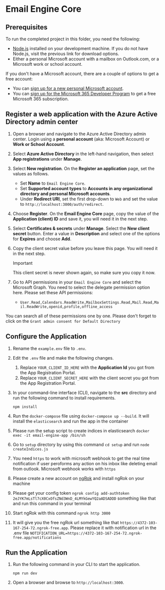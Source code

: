 # Email Engine Core

## Prerequisites

To run the completed project in this folder, you need the following:

- [Node.js](https://nodejs.org) installed on your development machine. If you do not have Node.js, visit the previous link for download options.
- Either a personal Microsoft account with a mailbox on Outlook.com, or a Microsoft work or school account.

If you don't have a Microsoft account, there are a couple of options to get a free account:

- You can [sign up for a new personal Microsoft account](https://signup.live.com/signup?wa=wsignin1.0&rpsnv=12&ct=1454618383&rver=6.4.6456.0&wp=MBI_SSL_SHARED&wreply=https://mail.live.com/default.aspx&id=64855&cbcxt=mai&bk=1454618383&uiflavor=web&uaid=b213a65b4fdc484382b6622b3ecaa547&mkt=E-US&lc=1033&lic=1).
- You can [sign up for the Microsoft 365 Developer Program](https://developer.microsoft.com/microsoft-365/dev-program) to get a free Microsoft 365 subscription.

## Register a web application with the Azure Active Directory admin center

1. Open a browser and navigate to the Azure Active Directory admin center. Login using a **personal account** (aka: Microsoft Account) or **Work or School Account**.

1. Select **Azure Active Directory** in the left-hand navigation, then select **App registrations** under **Manage**.

1. Select **New registration**. On the **Register an application** page, set the values as follows.

   - Set **Name** to `Email Engine Core`.
   - Set **Supported account types** to **Accounts in any organizational directory and personal Microsoft accounts**.
   - Under **Redirect URI**, set the first drop-down to `Web` and set the value to `http://localhost:3000/auth/redirect`.

1. Choose **Register**. On the **Email Engine Core** page, copy the value of the **Application (client) ID** and save it, you will need it in the next step.

1. Select **Certificates & secrets** under **Manage**. Select the **New client secret** button. Enter a value in **Description** and select one of the options for **Expires** and choose **Add**.

1. Copy the client secret value before you leave this page. You will need it in the next step.

   > [!IMPORTANT]
   > This client secret is never shown again, so make sure you copy it now.

1. Go to API permissions in your `Email Engine Core` and select the Microsoft Graph. You need to select the delegate permission option here. Please set these API permissions:
   - `User.Read,Calendars.ReadWrite,MailboxSettings.Read,Mail.Read,Mail.ReadWrite,openid,profile,offline_access`

You can search all of these permissions one by one. Please don't forget to click on the `Grant admin consent for Default Directory`

## Configure the Application

1. Rename the `example.env` file to `.env`.
2. Edit the `.env` file and make the following changes.

   1. Replace `YOUR_CLIENT_ID_HERE` with the **Application Id** you got from the App Registration Portal.
   2. Replace `YOUR_CLIENT_SECRET_HERE` with the client secret you got from the App Registration Portal.

3. In your command-line interface (CLI), navigate to the **src** directory and run the following command to install requirements.

   ```Shell
   npm install
   ```

4. Run the `docker-compose` file using `docker-compose up --build`. It will install the `elasticsearch` and run the app in the container
5. Please run the setup script to create indices in elasticsearch `docker exec -it email-engine-app /bin/sh`
6. Go to `setup` directory by using this command `cd setup` and run `node createIndices.js`
7. You need `https` to work with microsoft webhook to get the real time notification if user peroforms any action on his inbox like deleting email from outlook. Microsoft webhook works with `https`
8. Please create a new account on [ngRok](https://ngrok.com/) and install ngRok on your machine
9. Please get your config token `ngrok config add-authtoken 2eJYK7mLsTl7cX0CxOfsZNd3WnD_4LMYkGewYQ2aADSADDD` something like that and run this command in your terminal
10. Start ngRok with this command `ngrok http 3000`
11. It will give you the free ngRok url something like that `https://4372-103-167-254-72.ngrok-free.app`. Please replace it with notification url in the .env file `NOTIFICATION_URL=https://4372-103-167-254-72.ngrok-free.app/notifications`

## Run the Application

1. Run the following command in your CLI to start the application.

   ```Shell
   npm run dev
   ```

1. Open a browser and browse to `http://localhost:3000`.
